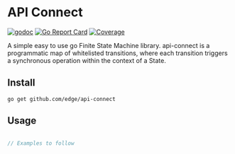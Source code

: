 # API Connect
[![godoc](http://img.shields.io/badge/godoc-reference-blue.svg?style=flat)](https://godoc.org/github.com/edge/api-connect)
[![Go Report Card](https://goreportcard.com/badge/edge/api-connect)](https://goreportcard.com/report/edge/api-connect)
[![Coverage](https://gocover.io/_badge/github.com/edge/api-connect)](https://gocover.io/github.com/edge/api-connect)

A simple easy to use go Finite State Machine library. api-connect is a programmatic map of whitelisted transitions, where each transition triggers a synchronous operation within the context of a State.

## Install

```
go get github.com/edge/api-connect
```

## Usage

```go

// Examples to follow

```
